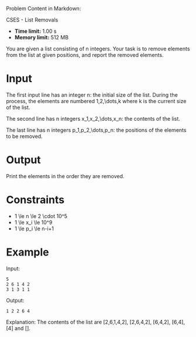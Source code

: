 Problem Content in Markdown:


CSES \- List Removals




* **Time limit:** 1\.00 s
* **Memory limit:** 512 MB




You are given a list consisting of n integers. Your task is to remove elements from the list at given positions, and report the removed elements.


Input
=====


The first input line has an integer n: the initial size of the list. During the process, the elements are numbered 1,2,\\dots,k where k is the current size of the list.


The second line has n integers x\_1,x\_2,\\dots,x\_n: the contents of the list.


The last line has n integers p\_1,p\_2,\\dots,p\_n: the positions of the elements to be removed.


Output
======


Print the elements in the order they are removed.


Constraints
===========


* 1 \\le n \\le 2 \\cdot 10^5
* 1 \\le x\_i \\le 10^9
* 1 \\le p\_i \\le n\-i\+1


Example
=======


Input:



```
5
2 6 1 4 2
3 1 3 1 1

```

Output:



```
1 2 2 6 4

```

Explanation: The contents of the list are \[2,6,1,4,2], \[2,6,4,2], \[6,4,2], \[6,4], \[4] and \[].


 
